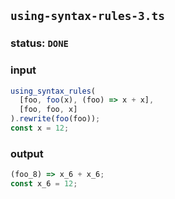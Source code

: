 ## `using-syntax-rules-3.ts`

### status: `DONE`

### input

```typescript
using_syntax_rules(
  [foo, foo(x), (foo) => x + x],
  [foo, foo, x]
).rewrite(foo(foo));
const x = 12;
```

### output

```typescript
(foo_8) => x_6 + x_6;
const x_6 = 12;
```

